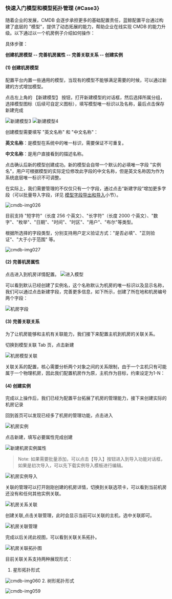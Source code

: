 ### 快速入门模型和模型拓扑管理 {#Case3}

随着企业的发展，CMDB 会逐步承担更多的基础配置责任，蓝鲸配置平台通过构建了底层的 "模型"，提供了动态拓展的能力，帮助企业在线实现 CMDB 的能力升级。以下通过以一个机房例子介绍如何操作：

具体步骤：

**创建机房模型 -- 完善机房属性 -- 完善关联关系 -- 创建实例**

#### (1) 创建机房模型

配置平台内置一些通用的模型，当现有的模型不能够满足需要的时候，可以通过新建的方式增加模型。

点击左上角的 【新建模型】 按钮，打开新建模型的对话框，然后选择所属分组，选择模型图标（后续可自定义图标），填写模型唯一标识以及名称，最后点击保存新建完成


![新建模型3](../assets/新建模型3.png)
![新建模型4](../assets/新建模型4.png)


创建模型需要填写 "英文名称" 和 "中文名称"：

**英文名称**：是模型在系统中的唯一标识，需要保证不可重复。

**中文名称**：是用户直接看到的描述名称。

点击确认后新的模型创建成功。新的模型会自带一个默认的必填唯一字段 "实例名"，用户可根据模型的实际定位修改此字段的中文名称，但是英文名称因为作为系统底层唯一标识不可调整。

在实际上，我们需要管理的不仅仅只有一个字段，通过点击“新建字段”增加更多字段（可以批量导入字段，详见 [模型字段导出和导入](4.产品功能/Introduction.md#Model)小节）。

![cmdb-img026](../assets/cmdb-img026.png)

目前支持 "短字符"（长度 256 个英文）、"长字符"（长度 2000 个英文）、"数字"、"枚举"、"日期"、"时间"、"时区"、"用户"、"布尔"等类型。

根据所选择的字段类型，分别支持用户定义验证方式："是否必填"、"正则验证"、"大于小于范围" 等。

![cmdb-img027](../assets/cmdb-img027.png)


#### (2) 完善机房属性

点击进入到机房详情配置。
![进入模型](../assets/进入模型.png)


可以看到默认已经创建了实例名，这个名称默认为机房的唯一标识以及显示名称，我们可以通过点击新建字段，完善更多信息，如下所示，创建了所在地和机房编号两个字段：

![机房字段](../assets/机房字段.png)


#### (3) 完善关联关系

为了让机房能够和主机有关联能力，我们接下来配置主机到机房的关联关系。

切换到模型关联 Tab 页，点击新建


![机房模型关联](../assets/机房模型关联.png)

关联关系的配置，核心需要分析两个对象之间的关系限制，由于一个主机只有可能属于一个物理机房，因此我们配置机房作为原，主机作为目标，约束设定为1-N：

#### (4) 创建实例

完成以上操作后，我们已经为配置平台拓展了机房的管理能力，接下来创建实际的机房记录

回到首页可以发现已经多了机房的管理功能，点击进入

![机房实例](../assets/机房实例.png)


点击新建，填写必要属性完成创建


![新建机房实例属性](../assets/新建机房实例属性.png)


>Note: 如果需要批量添加，可以点击【导入】按钮进入到导入功能对话框，如果是初次导入，可以先下载实例导入模板进行编辑。

![机房实例导入](../assets/机房实例导入.png)

关联的管理可以打开刚刚创建的机房详情，切换到关联选项卡，可以看到当前机房还没有和任何其他实例关联。

![机房关系关联](../assets/机房关系关联.png)

创建关联,点击关联管理，此时会显示当前可以关联的主机，选中关联即可。

![机房关联管理](../assets/机房关联管理.png)

完成以后关闭此视图，可以看到关联关系拓扑。

![机房关联拓扑图](../assets/机房关联拓扑图.png)


目前关联关系支持两种展现形式：

1. 星形拓扑形式

![cmdb-img060](../assets/cmdb-img060.png)
2. 树形拓扑形式

![cmdb-img059](../assets/cmdb-img059.png)
